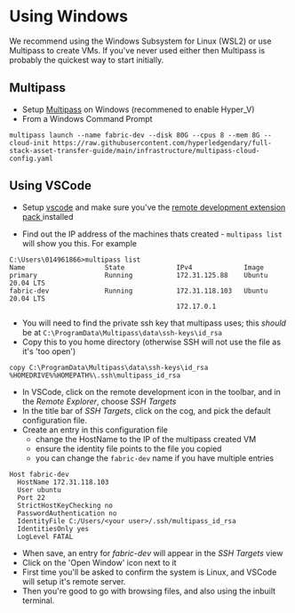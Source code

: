 # Using Windows

We recommend using the Windows Subsystem for Linux (WSL2) or use Multipass to create VMs.  If you've never used either then Multipass is probably the quickest way to start initially.

## Multipass

- Setup [Multipass](https://multipass.run/) on Windows (recommened to enable Hyper_V) 
- From a Windows Command Prompt

```
multipass launch --name fabric-dev --disk 80G --cpus 8 --mem 8G --cloud-init https://raw.githubusercontent.com/hyperledgendary/full-stack-asset-transfer-guide/main/infrastructure/multipass-cloud-config.yaml
```

## Using VSCode
- Setup [vscode](https://code.visualstudio.com/) and make sure you've the [remote development extension pack ](https://marketplace.visualstudio.com/items?itemName=ms-vscode-remote.vscode-remote-extensionpack)installed

- Find out the IP address of the machines thats created - `multipass list` will show you this. For example

```
C:\Users\014961866>multipass list
Name                    State             IPv4             Image
primary                 Running           172.31.125.88    Ubuntu 20.04 LTS
fabric-dev              Running           172.31.118.103   Ubuntu 20.04 LTS
                                          172.17.0.1
```

- You will need to find the private ssh key that multipass uses; this _should_ be at `C:\ProgramData\Multipass\data\ssh-keys\id_rsa`
- Copy this to you home directory (otherwise SSH will not use the file as it's 'too open')

```
copy C:\ProgramData\Multipass\data\ssh-keys\id_rsa %HOMEDRIVE%%HOMEPATH%\.ssh\multipass_id_rsa
```

- In VSCode, click on the remote development icon in the toolbar, and in the *Remote Explorer*, choose *SSH Targets*
- In the title bar of *SSH Targets*, click on the cog, and pick the default configuration file.
- Create an entry in this configuration file 
  - change the HostName to the IP of the multipass created VM
  - ensure the identity file points to the file you copied
  - you can change the `fabric-dev` name if you have multiple entries

```
Host fabric-dev
  HostName 172.31.118.103
  User ubuntu
  Port 22
  StrictHostKeyChecking no
  PasswordAuthentication no
  IdentityFile C:/Users/<your user>/.ssh/multipass_id_rsa
  IdentitiesOnly yes
  LogLevel FATAL
```

- When save, an entry for *fabric-dev* will appear in the *SSH Targets* view
- Click on the 'Open Window' icon next to it
- First time you'll be asked to confirm the system is Linux, and VSCode will setup it's remote server.
- Then you're good to go with browsing files, and also using the inbuilt terminal.
